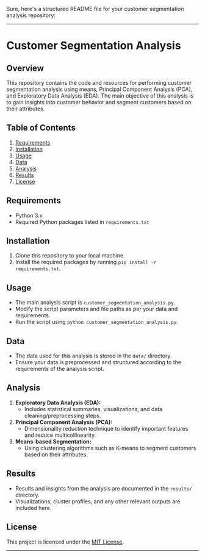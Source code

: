Sure, here's a structured README file for your customer segmentation analysis repository:

---

# Customer Segmentation Analysis

## Overview

This repository contains the code and resources for performing customer segmentation analysis using means, Principal Component Analysis (PCA), and Exploratory Data Analysis (EDA). The main objective of this analysis is to gain insights into customer behavior and segment customers based on their attributes.

## Table of Contents

1. [Requirements](#requirements)
2. [Installation](#installation)
3. [Usage](#usage)
4. [Data](#data)
5. [Analysis](#analysis)
6. [Results](#results)
7. [License](#license)

## Requirements

- Python 3.x
- Required Python packages listed in `requirements.txt`

## Installation

1. Clone this repository to your local machine.
2. Install the required packages by running `pip install -r requirements.txt`.

## Usage

- The main analysis script is `customer_segmentation_analysis.py`.
- Modify the script parameters and file paths as per your data and requirements.
- Run the script using `python customer_segmentation_analysis.py`.

## Data

- The data used for this analysis is stored in the `data/` directory.
- Ensure your data is preprocessed and structured according to the requirements of the analysis script.

## Analysis

1. **Exploratory Data Analysis (EDA):**
   - Includes statistical summaries, visualizations, and data cleaning/preprocessing steps.
2. **Principal Component Analysis (PCA):**
   - Dimensionality reduction technique to identify important features and reduce multicollinearity.
3. **Means-based Segmentation:**
   - Using clustering algorithms such as K-means to segment customers based on their attributes.

## Results

- Results and insights from the analysis are documented in the `results/` directory.
- Visualizations, cluster profiles, and any other relevant outputs are included here.

## License

This project is licensed under the [MIT License](LICENSE).

---
